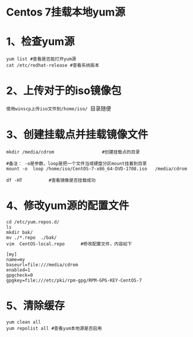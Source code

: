 # Centos 7挂载本地yum源


# 1、检查yum源

```shell
yum list #查看是否能打开yum源
cat /etc/redhat-release #查看系统版本

```

# 2、上传对于的iso镜像包

`使用winscp上传iso文件到/home/iso/ `目录随便

# 3、创建挂载点并挂载镜像文件

```shell
mkdir /media/cdrom 					#创建挂载点的目录

#备注： -o是参数，loop是把一个文件当成硬盘分区mount挂着到目录
mount -o  loop /home/iso/CentOS-7-x86_64-DVD-1708.iso   /media/cdrom

df -HT			#查看镜像是否挂载成功
```

# 4、修改yum源的配置文件

```shell
cd /etc/yum.repos.d/		
ls
mkdir bak/			
mv ./*.repo  ./bak/
vim  CentOS-local.repo 		#修改配置文件，内容如下
```

```shell
[my]
name=my
baseurl=file:///media/cdrom
enabled=1
gpgcheck=0
gpgkey=file:///etc/pki/rpm-gpg/RPM-GPG-KEY-CentOS-7
```



# 5、清除缓存

```shell
yum clean all 
yum repolist all #查看yum本地源是否启用
```


